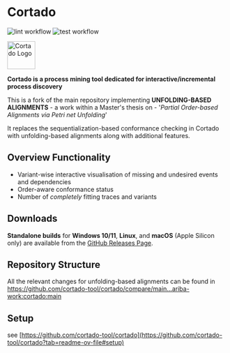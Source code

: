 # Cortado

![lint workflow](https://github.com/cortado-tool/cortado/actions/workflows/lint.yml/badge.svg)
![test workflow](https://github.com/cortado-tool/cortado/actions/workflows/test.yml/badge.svg)

<img width="64" src="src/frontend/src/assets/icons/png/64x64.png" alt="Cortado Logo"/>

**Cortado is a process mining tool dedicated for interactive/incremental process discovery**

This is a fork of the main repository implementing **UNFOLDING-BASED ALIGNMENTS** - a work within a Master's thesis on - '_Partial Order-based Alignments via Petri net Unfolding_'

It replaces the sequentialization-based conformance checking in Cortado with unfolding-based alignments along with additional features. 

## Overview Functionality

- Variant-wise interactive visualisation of missing and undesired events and dependencies
- Order-aware conformance status
- Number of _completely_ fitting traces and variants

## Downloads

**Standalone builds** for **Windows 10/11**, **Linux**, and **macOS** (Apple Silicon only) are available from the [GitHub Releases Page](https://github.com/cortado-tool/cortado/releases).

## Repository Structure 

All the relevant changes for unfolding-based alignments can be found in https://github.com/cortado-tool/cortado/compare/main...ariba-work:cortado:main

## Setup

see [https://github.com/cortado-tool/cortado](https://github.com/cortado-tool/cortado?tab=readme-ov-file#setup)



